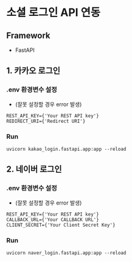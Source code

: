 # 소셜 로그인 API 연동

## Framework
- FastAPI

## 1. 카카오 로그인
### .env 환경변수 설정
* (잘못 설정할 경우 error 발생)
```
REST_API_KEY={'Your REST API key'}
REDIRECT_URI={'Redirect URI'}
```
### Run
```
uvicorn kakao_login.fastapi.app:app --reload
```

## 2. 네이버 로그인
### .env 환경변수 설정
* (잘못 설정할 경우 error 발생)
```
REST_API_KEY={'Your REST API key'}
CALLBACK_URL={'Your CALLBACK URL'}
CLIENT_SECRET={'Your Client Secret Key'}
```
### Run
```
uvicorn naver_login.fastapi.app:app --reload
```